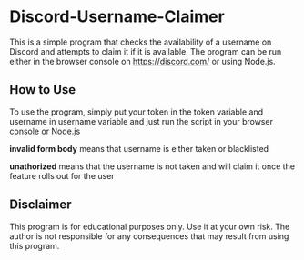 # Discord-Username-Claimer

This is a simple program that checks the availability of a username on Discord and attempts to claim it if it is available. The program can be run either in the browser console on https://discord.com/ or using Node.js.
## How to Use

To use the program, simply put your token in the token variable and username in username variable and just run the script in your browser console or Node.js

**invalid form body** means that username is either taken or blacklisted

**unathorized** means that the username is not taken and will claim it once the feature rolls out for the user
## Disclaimer

This program is for educational purposes only. Use it at your own risk. The author is not responsible for any consequences that may result from using this program.

